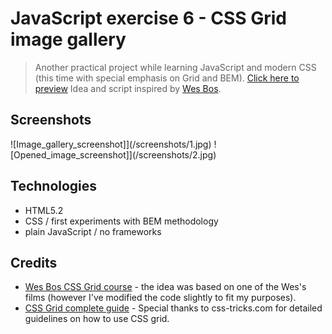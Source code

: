 # JavaScript exercise 6 - CSS Grid image gallery
> Another practical project while learning JavaScript and modern CSS (this time with special emphasis on Grid and BEM). [Click here to preview](https://karbudzik.github.io/JavaScript-exercise-6-CSS-grid-image-gallery/) 
> Idea and script inspired by [Wes Bos](https://wesbos.com).

## Screenshots
![Image_gallery_screenshot]](/screenshots/1.jpg)
![Opened_image_screenshot]](/screenshots/2.jpg)

## Technologies
* HTML5.2
* CSS / first experiments with BEM methodology
* plain JavaScript / no frameworks

## Credits
* [Wes Bos CSS Grid course](https://wesbos.com/announcing-my-css-grid-course/) - the idea was based on one of the Wes's films (however I've modified the code slightly to fit my purposes).
* [CSS Grid complete guide](https://css-tricks.com/snippets/css/complete-guide-grid/) - Special thanks to css-tricks.com for detailed guidelines on how to use CSS grid.
